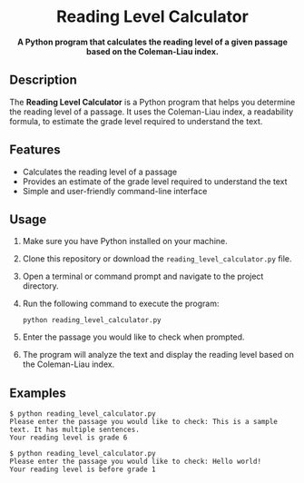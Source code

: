 <div align="center">

# Reading Level Calculator


**A Python program that calculates the reading level of a given passage based on the Coleman-Liau index.**


</div>

## Description

The **Reading Level Calculator** is a Python program that helps you determine the reading level of a passage. It uses the Coleman-Liau index, a readability formula, to estimate the grade level required to understand the text.

## Features

- Calculates the reading level of a passage
- Provides an estimate of the grade level required to understand the text
- Simple and user-friendly command-line interface

## Usage

1. Make sure you have Python installed on your machine.
2. Clone this repository or download the `reading_level_calculator.py` file.
3. Open a terminal or command prompt and navigate to the project directory.
4. Run the following command to execute the program:

   ```shell
   python reading_level_calculator.py

5. Enter the passage you would like to check when prompted.
6. The program will analyze the text and display the reading level based on the Coleman-Liau index.

## Examples

```shell
$ python reading_level_calculator.py
Please enter the passage you would like to check: This is a sample text. It has multiple sentences.
Your reading level is grade 6
```

```shell
$ python reading_level_calculator.py
Please enter the passage you would like to check: Hello world!
Your reading level is before grade 1

